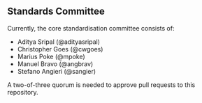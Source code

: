 ## Standards Committee

Currently, the core standardisation committee consists of:

- Aditya Sripal (@adityasripal)
- Christopher Goes (@cwgoes)
- Marius Poke (@mpoke)
- Manuel Bravo (@angbrav)
- Stefano Angieri (@sangier)

A two-of-three quorum is needed to approve pull requests to this repository.
